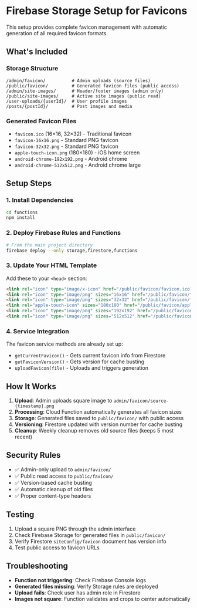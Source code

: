 # Firebase Storage Setup for Favicons

This setup provides complete favicon management with automatic generation of all required favicon formats.

## What's Included

### Storage Structure
```
/admin/favicon/          # Admin uploads (source files)
/public/favicon/         # Generated favicon files (public access)
/admin/site-images/      # Header/footer images (admin only)
/public/site-images/     # Active site images (public read)
/user-uploads/{userId}/  # User profile images
/posts/{postId}/         # Post images and media
```

### Generated Favicon Files
- `favicon.ico` (16×16, 32×32) - Traditional favicon
- `favicon-16x16.png` - Standard PNG favicon
- `favicon-32x32.png` - Standard PNG favicon  
- `apple-touch-icon.png` (180×180) - iOS home screen
- `android-chrome-192x192.png` - Android chrome
- `android-chrome-512x512.png` - Android chrome large

## Setup Steps

### 1. Install Dependencies
```bash
cd functions
npm install
```

### 2. Deploy Firebase Rules and Functions
```bash
# From the main project directory
firebase deploy --only storage,firestore,functions
```

### 3. Update Your HTML Template
Add these to your `<head>` section:

```html
<link rel="icon" type="image/x-icon" href="/public/favicon/favicon.ico?v={{faviconVersion}}">
<link rel="icon" type="image/png" sizes="16x16" href="/public/favicon/favicon-16x16.png?v={{faviconVersion}}">
<link rel="icon" type="image/png" sizes="32x32" href="/public/favicon/favicon-32x32.png?v={{faviconVersion}}">
<link rel="apple-touch-icon" sizes="180x180" href="/public/favicon/apple-touch-icon.png?v={{faviconVersion}}">
<link rel="icon" type="image/png" sizes="192x192" href="/public/favicon/android-chrome-192x192.png?v={{faviconVersion}}">
<link rel="icon" type="image/png" sizes="512x512" href="/public/favicon/android-chrome-512x512.png?v={{faviconVersion}}">
```

### 4. Service Integration
The favicon service methods are already set up:
- `getCurrentFavicon()` - Gets current favicon info from Firestore
- `getFaviconVersion()` - Gets version for cache busting
- `uploadFavicon(file)` - Uploads and triggers generation

## How It Works

1. **Upload**: Admin uploads square image to `admin/favicon/source-{timestamp}.png`
2. **Processing**: Cloud Function automatically generates all favicon sizes
3. **Storage**: Generated files saved to `public/favicon/` with public access
4. **Versioning**: Firestore updated with version number for cache busting
5. **Cleanup**: Weekly cleanup removes old source files (keeps 5 most recent)

## Security Rules

- ✅ Admin-only upload to `admin/favicon/`
- ✅ Public read access to `public/favicon/`
- ✅ Version-based cache busting
- ✅ Automatic cleanup of old files
- ✅ Proper content-type headers

## Testing

1. Upload a square PNG through the admin interface
2. Check Firebase Storage for generated files in `public/favicon/`
3. Verify Firestore `siteConfig/favicon` document has version info
4. Test public access to favicon URLs

## Troubleshooting

- **Function not triggering**: Check Firebase Console logs
- **Generated files missing**: Verify Storage rules are deployed
- **Upload fails**: Check user has admin role in Firestore
- **Images not square**: Function validates and crops to center automatically